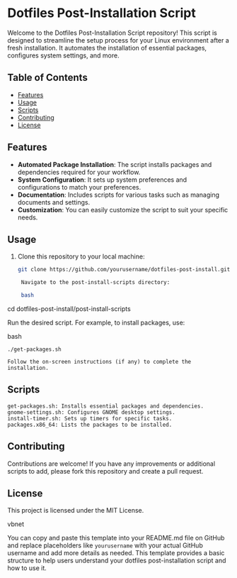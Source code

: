 # Dotfiles Post-Installation Script

Welcome to the Dotfiles Post-Installation Script repository! This script is designed to streamline the setup process for your Linux environment after a fresh installation. It automates the installation of essential packages, configures system settings, and more.

## Table of Contents

- [Features](#features)
- [Usage](#usage)
- [Scripts](#scripts)
- [Contributing](#contributing)
- [License](#license)

## Features

- **Automated Package Installation**: The script installs packages and dependencies required for your workflow.
- **System Configuration**: It sets up system preferences and configurations to match your preferences.
- **Documentation**: Includes scripts for various tasks such as managing documents and settings.
- **Customization**: You can easily customize the script to suit your specific needs.

## Usage

1. Clone this repository to your local machine:

   ```bash
   git clone https://github.com/yourusername/dotfiles-post-install.git

    Navigate to the post-install-scripts directory:

    bash

cd dotfiles-post-install/post-install-scripts

Run the desired script. For example, to install packages, use:

bash

    ./get-packages.sh

    Follow the on-screen instructions (if any) to complete the installation.

## Scripts

    get-packages.sh: Installs essential packages and dependencies.
    gnome-settings.sh: Configures GNOME desktop settings.
    install-timer.sh: Sets up timers for specific tasks.
    packages.x86_64: Lists the packages to be installed.

## Contributing

Contributions are welcome! If you have any improvements or additional scripts to add, please fork this repository and create a pull request.

## License

This project is licensed under the MIT License.

vbnet


You can copy and paste this template into your README.md file on GitHub and replace placeholders like `yourusername` with your actual GitHub username and add more details as needed. This template provides a basic structure to help users understand your dotfiles post-installation script and how to use it.

